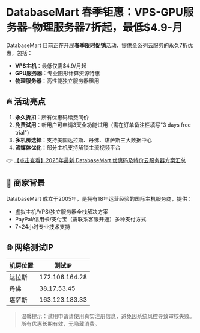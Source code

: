 # DatabaseMart 春季钜惠：VPS-GPU服务器-物理服务器7折起，最低$4.9-月

DatabaseMart 目前正在开展**春季限时促销**活动，提供全系列云服务的永久7折优惠，包括：

- **VPS主机**：最低仅需$4.9/月起
- **GPU服务器**：专业图形计算资源特惠
- **物理服务器**：高性能独立服务器租用

## 🔥 活动亮点

1. **永久折扣**：所有优惠码续费同价
2. **免费试用**：新用户可申请3天全功能试用（需在订单备注栏填写"3 days free trial"）
3. **多机房选择**：支持美国达拉斯、丹佛、堪萨斯三大数据中心
4. **流媒体优化**：部分主机支持解锁主流视频平台

👉 [【点击查看】2025年最新 DatabaseMart 优惠码及特价云服务器方案汇总](https://bit.ly/DatabaseMart)

## 📌 商家背景

DatabaseMart 成立于2005年，是拥有18年运营经验的国际主机服务商，提供：

- 虚拟主机/VPS/独立服务器全栈解决方案
- PayPal/信用卡/支付宝（需联系客服开通）多种支付方式
- 7×24小时专业技术支持

## 🌐 网络测试IP

| 机房位置 | 测试IP       |
|----------|-------------|
| 达拉斯   | 172.106.164.28 |
| 丹佛     | 38.17.53.45   |
| 堪萨斯   | 163.123.183.33 |

> 温馨提示：试用申请请使用真实注册信息，避免因系统风控导致审核失败。所有优惠长期有效，无隐藏消费。